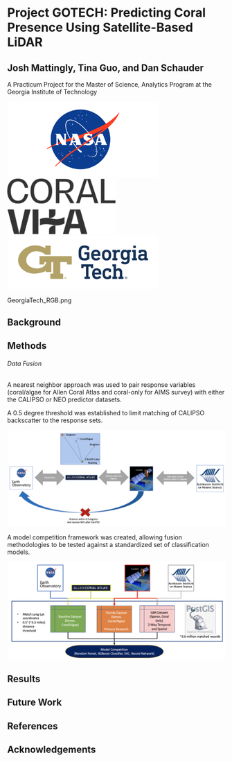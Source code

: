 # Project GOTECH: Predicting Coral Presence Using Satellite-Based LiDAR

## Josh Mattingly, Tina Guo, and Dan Schauder

A Practicum Project for the Master of Science, Analytics Program at the Georgia Institute of Technology


<img src="nasa-logo-web-rgb.png" alt="NASA" width="350"/>    <img src="CV_Logo_Primary_White.svg" alt="Coral Vita" width="250"/>    <img src="GeorgiaTech_RGB.png" alt="Georgia Tech" width="350"/>

GeorgiaTech_RGB.png
## Background

## Methods

###### Data Fusion
A nearest neighbor approach was used to pair response variables (coral/algae for Allen Coral Atlas and coral-only for AIMS survey) with either the CALIPSO or NEO predictor datasets.

A 0.5 degree threshold was established to limit matching of CALIPSO backscatter to the response sets.

<img src="Data_Fusion.png" alt="Data Fusion Methodology" width="900"/>

A model competition framework was created, allowing fusion methodologies to be tested against a standardized set of classification models.

<img src="Dataset_Summary.png" alt="Data Fusion Methodology" width="900"/>

## Results

## Future Work

## References

## Acknowledgements
